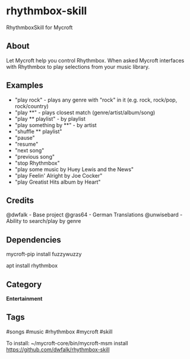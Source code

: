 # rhythmbox-skill
RhythmboxSkill for Mycroft
## About 
Let Mycroft help you control Rhythmbox. When asked Mycroft interfaces with Rhythmbox to play selections from your music library. 

## Examples 
* "play rock" - plays any genre with "rock" in it (e.g. rock, rock/pop, rock/country)
* "play **" - plays closest match (genre/artist/album/song)
* "play ** playlist" - by playlist
* "play something by **" - by artist
* "shuffle ** playlist"
* "pause"
* "resume"
* "next song"
* "previous song"
* "stop Rhythmbox"
* "play some music by Huey Lewis and the News"
* "play Feelin' Alright by Joe Cocker"
* "play Greatist Hits album by Heart"

## Credits 
@dwfalk - Base project
@gras64 - German Translations
@unwisebard - Ability to search/play by genre

## Dependencies
mycroft-pip install fuzzywuzzy

apt install rhythmbox

## Category
**Entertainment**

## Tags
#songs
#music
#rhythmbox
#mycroft
#skill

To install:
~/mycroft-core/bin/mycroft-msm install https://github.com/dwfalk/rhythmbox-skill
